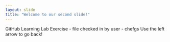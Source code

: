 ```yaml
---
layout: slide
title: "Welcome to our second slide!"
---
```

GitHub Learning Lab Exercise - file checked in by user - chefgs 
Use the left arrow to go back!

